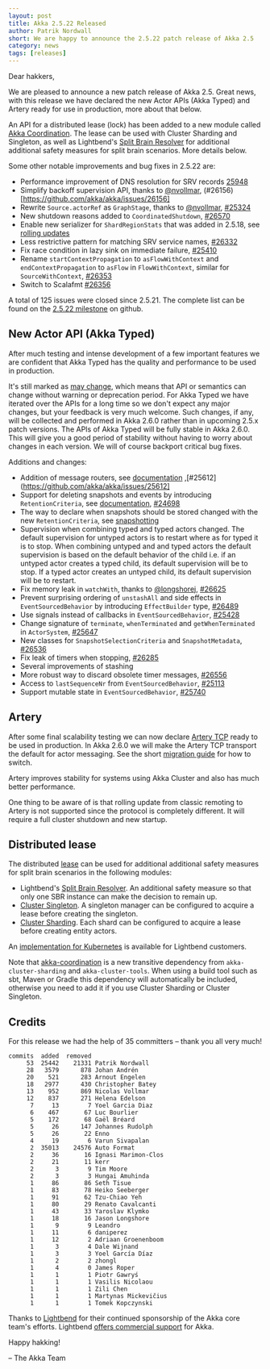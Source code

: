 ```yaml
---
layout: post
title: Akka 2.5.22 Released
author: Patrik Nordwall 
short: We are happy to announce the 2.5.22 patch release of Akka 2.5
category: news
tags: [releases]
---
```


Dear hakkers,

We are pleased to announce a new patch release of Akka 2.5. Great news, with this release we have declared the
new Actor APIs (Akka Typed) and Artery ready for use in production, more about that below. 

An API for a distributed lease (lock) has been added to a new module called
[Akka Coordination](https://doc.akka.io/docs/akka/current/coordination.html).
The lease can be used with Cluster Sharding and Singleton, as well as Lightbend's 
[Split Brain Resolver](https://developer.lightbend.com/docs/akka-commercial-addons/current/split-brain-resolver.html#lease)
for additional additional safety measures for split brain scenarios. More details below.

Some other notable improvements and bug fixes in 2.5.22 are:

* Performance improvement of DNS resolution for SRV records [25948](https://github.com/akka/akka/issues/25948)
* Simplify backoff supervision API, thanks to [@nvollmar](https://github.com/nvollmar), (#26156)[https://github.com/akka/akka/issues/26156]
* Rewrite `Source.actorRef` as `GraphStage`, thanks to [@nvollmar](https://github.com/nvollmar), [#25324](https://github.com/akka/akka/issues/25324)
* New shutdown reasons added to `CoordinatedShutdown`, [#26570](https://github.com/akka/akka/pull/26570)
* Enable new serializer for `ShardRegionStats` that was added in 2.5.18, see [rolling updates](https://doc.akka.io/docs/akka/current/project/rolling-update.html#2-5-22-clustersharding-serializer-for-shardregionstats)
* Less restrictive pattern for matching SRV service names, [#26332](https://github.com/akka/akka/pull/26332)
* Fix race condition in lazy sink on immediate failure, [#25410](https://github.com/akka/akka/issues/25410)
* Rename `startContextPropagation` to `asFlowWithContext` and `endContextPropagation` to `asFlow` in `FlowWithContext`, similar for `SourceWithContext`, [#26353](https://github.com/akka/akka/pull/26353)
* Switch to Scalafmt [#26356](https://github.com/akka/akka/pull/26356)

A total of 125 issues were closed since 2.5.21. The complete list can be found on the [2.5.22 milestone](https://github.com/akka/akka/milestone/138?closed=1) on github.

## New Actor API (Akka Typed)

After much testing and intense development of a few important features we are confident that Akka Typed
has the quality and performance to be used in production.

It's still marked as [may change](https://doc.akka.io/docs/akka/current/common/may-change.html), which means
that API or semantics can change without warning or deprecation period. For Akka Typed we have iterated over
the APIs for a long time so we don't expect any major changes, but your feedback is very much welcome. Such
changes, if any, will be collected and performed in Akka 2.6.0 rather than in upcoming 2.5.x patch versions.
The APIs of Akka Typed will be fully stable in Akka 2.6.0. This will give you a good period of stability
without having to worry about changes in each version. We will of course backport critical bug fixes.

Additions and changes:

* Addition of message routers, see [documentation](https://doc.akka.io/docs/akka/current/typed/routers.html) ,[#25612](https://github.com/akka/akka/issues/25612]
* Support for deleting snapshots and events by introducing `RetentionCriteria`, see [documentation](https://doc.akka.io/docs/akka/current/typed/persistence-snapshot.html#snapshot-deletion), [#24698](https://github.com/akka/akka/issues/24698)
* The way to declare when snapshots should be stored changed with the new `RetentionCriteria`, see [snapshotting](https://doc.akka.io/docs/akka/current/typed/persistence-snapshot.html)
* Supervision when combining typed and typed actors changed. The default supervision for untyped actors is
  to restart where as for typed it is to stop. When combining untyped and and typed actors the default
  supervision is based on the default behavior of the child i.e. if an untyped actor creates a typed
  child, its default supervision will be to stop. If a typed actor creates an untyped child, its
  default supervision will be to restart.
* Fix memory leak in `watchWith`, thanks to [@longshorej](https://github.com/longshorej), [#26625](https://github.com/akka/akka/issues/26625)
* Prevent surprising ordering of `unstashAll` and side effects in `EventSourcedBehavior` by introducing `EffectBuilder` type, [#26489](https://github.com/akka/akka/issues/26489)
* Use signals instead of callbacks in `EventSourcedBehavior`, [#25428](https://github.com/akka/akka/issues/25428)
* Change signature of `terminate`, `whenTerminated` and `getWhenTerminated` in `ActorSystem`, [#25647](https://github.com/akka/akka/issues/25647)
* New classes for `SnapshotSelectionCriteria` and `SnapshotMetadata`, [#26536](https://github.com/akka/akka/issues/26536)
* Fix leak of timers when stopping, [#26285](https://github.com/akka/akka/issues/26285)
* Several improvements of stashing
* More robust way to discard obsolete timer messages, [#26556](https://github.com/akka/akka/issues/26556)
* Access to `lastSequenceNr` from `EventSourcedBehavior`, [#25113](https://github.com/akka/akka/issues/25113)
* Support mutable state in `EventSourcedBehavior`, [#25740](https://github.com/akka/akka/issues/25740)

## Artery

After some final scalability testing we can now declare [Artery TCP](https://doc.akka.io/docs/akka/current/remoting-artery.html)
ready to be used in production. In Akka 2.6.0 we will make the Artery TCP transport the default for actor messaging.
See the short [migration guide](https://doc.akka.io/docs/akka/current/remoting-artery.html#migrating-from-classic-remoting)
for how to switch.

Artery improves stability for systems using Akka Cluster and also has much better performance.

One thing to be aware of is that rolling update from classic remoting to Artery is not supported since the protocol
is completely different. It will require a full cluster shutdown and new startup.

## Distributed lease

The distributed [lease](https://doc.akka.io/docs/akka/current/coordination.html#lease) can be used
for additional additional safety measures for split brain scenarios in the following modules:

* Lightbend's [Split Brain Resolver](https://developer.lightbend.com/docs/akka-commercial-addons/current/split-brain-resolver.html#lease). An additional safety measure so that only one SBR instance can make the decision to remain up.
* [Cluster Singleton](https://doc.akka.io/docs/akka/current/cluster-singleton.html#lease). A singleton manager can be configured to acquire a lease before creating the singleton.
* [Cluster Sharding](https://doc.akka.io/docs/akka/current/cluster-sharding.html#lease). Each shard can be configured to acquire a lease before creating entity actors.

An [implementation for Kubernetes](https://developer.lightbend.com/docs/akka-commercial-addons/current/kubernetes-lease.html)
is available for Lightbend customers.

Note that [akka-coordination](https://doc.akka.io/docs/akka/current/coordination.html) is a new transitive dependency from
`akka-cluster-sharding` and `akka-cluster-tools`. When using a build tool such as sbt, Maven or Gradle this dependency
will automatically be included, otherwise you need to add it if you use Cluster Sharding or Cluster Singleton.

## Credits

For this release we had the help of 35 committers – thank you all very much!

```
commits  added  removed
     53  25442    21331 Patrik Nordwall
     28   3579      878 Johan Andrén
     20    521      283 Arnout Engelen
     18   2977      430 Christopher Batey
     13    952      869 Nicolas Vollmar
     12    837      271 Helena Edelson
      7     13        7 Yoel Garcia Diaz
      6    467       67 Luc Bourlier
      5    172       68 Gaël Bréard
      5     26      147 Johannes Rudolph
      5     26       22 Enno
      4     19        6 Varun Sivapalan
      2  35013    24576 Auto Format
      2     36       16 Ignasi Marimon-Clos
      2     21       11 kerr
      2      3        9 Tim Moore
      2      3        3 Hungai Amuhinda
      1     86       86 Seth Tisue
      1     83       78 Heiko Seeberger
      1     91       62 Tzu-Chiao Yeh
      1     80       29 Renato Cavalcanti
      1     43       33 Yaroslav Klymko
      1     18       16 Jason Longshore
      1      9        9 Leandro
      1     11        6 daniperez
      1     12        2 Adriaan Groenenboom
      1      3        4 Dale Wijnand
      1      3        3 Yoel García Díaz
      1      2        2 zhongl
      1      4        0 James Roper
      1      1        1 Piotr Gawryś
      1      1        1 Vasilis Nicolaou
      1      1        1 Zili Chen
      1      1        1 Martynas Mickevičius
      1      1        1 Tomek Kopczynski
```

Thanks to [Lightbend](https://www.lightbend.com/) for their continued sponsorship of the Akka core 
team's efforts. Lightbend [offers commercial support](https://www.lightbend.com/lightbend-platform-subscription)
for Akka.

Happy hakking!

– The Akka Team
